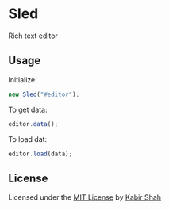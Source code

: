 # Sled

Rich text editor

## Usage

Initialize:

```js
new Sled("#editor");
```

To get data:

```js
editor.data();
```

To load dat:

```js
editor.load(data);
```


## License

Licensed under the [MIT License](https://kingpixil.github.io/license) by [Kabir Shah](https://kabir.ml)
